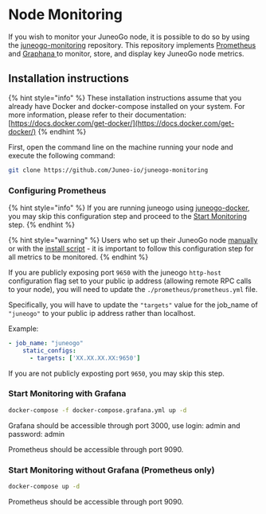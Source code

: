 # Node Monitoring

If you wish to monitor your JuneoGo node, it is possible to do so by using the [juneogo-monitoring](https://github.com/Juneo-io/juneogo-monitoring) repository. This repository implements [Prometheus ](https://prometheus.io/)and [Graphana ](https://grafana.com/)to monitor, store, and display key JuneoGo node metrics.

## Installation instructions

{% hint style="info" %}
These installation instructions assume that you already have Docker and docker-compose installed on your system. For more information, please refer to their documentation: [https://docs.docker.com/get-docker/](https://docs.docker.com/get-docker/)
{% endhint %}

First, open the command line on the machine running your node and execute the following command:

```bash
git clone https://github.com/Juneo-io/juneogo-monitoring
```

### Configuring Prometheus

{% hint style="info" %}
If you are running juneogo using [juneogo-docker](https://github.com/Juneo-io/juneogo-docker), you may skip this configuration step and proceed to the [Start Monitoring](node-monitoring.md#start-monitoring) step.
{% endhint %}

{% hint style="warning" %}
Users who set up their JuneoGo node [manually ](../build/set-up-and-connect-a-node-manually.md)or with the [install script](../build/set-up-and-connect-a-node.md) - it is important to follow this configuration step for all metrics to be monitored.
{% endhint %}

If you are publicly exposing port `9650` with the juneogo `http-host` configuration flag set to your public ip address (allowing remote RPC calls to your node), you will need to update the `./prometheus/prometheus.yml` file.

Specifically, you will have to update the `"targets"` value for the job\_name of `"juneogo"` to your public ip address rather than localhost.

Example:

```yaml
- job_name: "juneogo"
    static_configs:
      - targets: ['XX.XX.XX.XX:9650']
```

If you are not publicly exposting port `9650`, you may skip this step.

### Start Monitoring with Grafana

```bash
docker-compose -f docker-compose.grafana.yml up -d
```

Grafana should be accessible through port 3000, use login: admin and password: admin

Prometheus should be accessible through port 9090.

### Start Monitoring without Grafana (Prometheus only)

```bash
docker-compose up -d
```

Prometheus should be accessible through port 9090.
